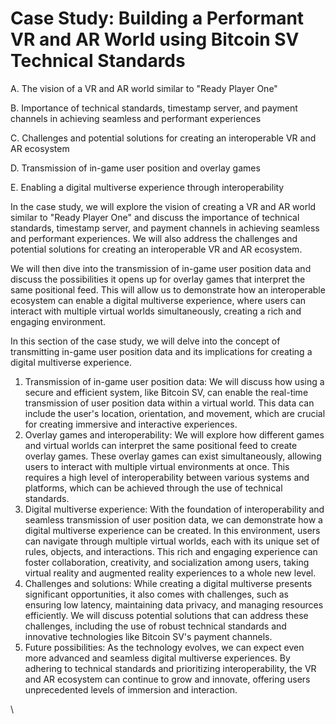 # Case Study: Building a Performant VR and AR World using Bitcoin SV Technical Standards

A. The vision of a VR and AR world similar to "Ready Player One"&#x20;

B. Importance of technical standards, timestamp server, and payment channels in achieving seamless and performant experiences&#x20;

C. Challenges and potential solutions for creating an interoperable VR and AR ecosystem&#x20;

D. Transmission of in-game user position and overlay games&#x20;

E. Enabling a digital multiverse experience through interoperability&#x20;

&#x20;&#x20;

In the case study, we will explore the vision of creating a VR and AR world similar to "Ready Player One" and discuss the importance of technical standards, timestamp server, and payment channels in achieving seamless and performant experiences. We will also address the challenges and potential solutions for creating an interoperable VR and AR ecosystem.&#x20;

&#x20;&#x20;

We will then dive into the transmission of in-game user position data and discuss the possibilities it opens up for overlay games that interpret the same positional feed. This will allow us to demonstrate how an interoperable ecosystem can enable a digital multiverse experience, where users can interact with multiple virtual worlds simultaneously, creating a rich and engaging environment.&#x20;

In this section of the case study, we will delve into the concept of transmitting in-game user position data and its implications for creating a digital multiverse experience.

1. Transmission of in-game user position data: We will discuss how using a secure and efficient system, like Bitcoin SV, can enable the real-time transmission of user position data within a virtual world. This data can include the user's location, orientation, and movement, which are crucial for creating immersive and interactive experiences.
2. Overlay games and interoperability: We will explore how different games and virtual worlds can interpret the same positional feed to create overlay games. These overlay games can exist simultaneously, allowing users to interact with multiple virtual environments at once. This requires a high level of interoperability between various systems and platforms, which can be achieved through the use of technical standards.
3. Digital multiverse experience: With the foundation of interoperability and seamless transmission of user position data, we can demonstrate how a digital multiverse experience can be created. In this environment, users can navigate through multiple virtual worlds, each with its unique set of rules, objects, and interactions. This rich and engaging experience can foster collaboration, creativity, and socialization among users, taking virtual reality and augmented reality experiences to a whole new level.
4. Challenges and solutions: While creating a digital multiverse presents significant opportunities, it also comes with challenges, such as ensuring low latency, maintaining data privacy, and managing resources efficiently. We will discuss potential solutions that can address these challenges, including the use of robust technical standards and innovative technologies like Bitcoin SV's payment channels.
5. Future possibilities: As the technology evolves, we can expect even more advanced and seamless digital multiverse experiences. By adhering to technical standards and prioritizing interoperability, the VR and AR ecosystem can continue to grow and innovate, offering users unprecedented levels of immersion and interaction.

\
